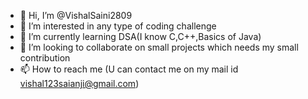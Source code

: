- 👋 Hi, I’m @VishalSaini2809
- 👀 I’m interested in any type of coding challenge
- 🌱 I’m currently learning DSA(I know C,C++,Basics of Java)
- 💞️ I’m looking to collaborate on small projects which needs my small contribution
- 📫 How to reach me (U can contact me on my mail id vishal123saianji@gmail.com)

<!---
VishalSaini2809/VishalSaini2809 is a ✨ special ✨ repository because its `README.md` (this file) appears on your GitHub profile.
You can click the Preview link to take a look at your changes.
--->
